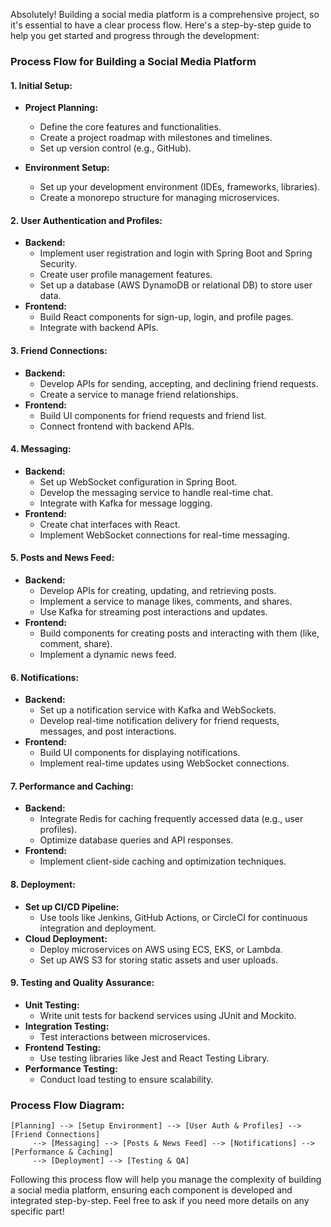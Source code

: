 Absolutely! Building a social media platform is a comprehensive project, so it's essential to have a clear process flow. Here's a step-by-step guide to help you get started and progress through the development:

### **Process Flow for Building a Social Media Platform**

#### **1. Initial Setup:**
- **Project Planning:**
  - Define the core features and functionalities.
  - Create a project roadmap with milestones and timelines.
  - Set up version control (e.g., GitHub).

- **Environment Setup:**
  - Set up your development environment (IDEs, frameworks, libraries).
  - Create a monorepo structure for managing microservices.

#### **2. User Authentication and Profiles:**
- **Backend:**
  - Implement user registration and login with Spring Boot and Spring Security.
  - Create user profile management features.
  - Set up a database (AWS DynamoDB or relational DB) to store user data.
- **Frontend:**
  - Build React components for sign-up, login, and profile pages.
  - Integrate with backend APIs.

#### **3. Friend Connections:**
- **Backend:**
  - Develop APIs for sending, accepting, and declining friend requests.
  - Create a service to manage friend relationships.
- **Frontend:**
  - Build UI components for friend requests and friend list.
  - Connect frontend with backend APIs.

#### **4. Messaging:**
- **Backend:**
  - Set up WebSocket configuration in Spring Boot.
  - Develop the messaging service to handle real-time chat.
  - Integrate with Kafka for message logging.
- **Frontend:**
  - Create chat interfaces with React.
  - Implement WebSocket connections for real-time messaging.

#### **5. Posts and News Feed:**
- **Backend:**
  - Develop APIs for creating, updating, and retrieving posts.
  - Implement a service to manage likes, comments, and shares.
  - Use Kafka for streaming post interactions and updates.
- **Frontend:**
  - Build components for creating posts and interacting with them (like, comment, share).
  - Implement a dynamic news feed.

#### **6. Notifications:**
- **Backend:**
  - Set up a notification service with Kafka and WebSockets.
  - Develop real-time notification delivery for friend requests, messages, and post interactions.
- **Frontend:**
  - Build UI components for displaying notifications.
  - Implement real-time updates using WebSocket connections.

#### **7. Performance and Caching:**
- **Backend:**
  - Integrate Redis for caching frequently accessed data (e.g., user profiles).
  - Optimize database queries and API responses.
- **Frontend:**
  - Implement client-side caching and optimization techniques.

#### **8. Deployment:**
- **Set up CI/CD Pipeline:**
  - Use tools like Jenkins, GitHub Actions, or CircleCI for continuous integration and deployment.
- **Cloud Deployment:**
  - Deploy microservices on AWS using ECS, EKS, or Lambda.
  - Set up AWS S3 for storing static assets and user uploads.

#### **9. Testing and Quality Assurance:**
- **Unit Testing:**
  - Write unit tests for backend services using JUnit and Mockito.
- **Integration Testing:**
  - Test interactions between microservices.
- **Frontend Testing:**
  - Use testing libraries like Jest and React Testing Library.
- **Performance Testing:**
  - Conduct load testing to ensure scalability.

### **Process Flow Diagram:**

```
[Planning] --> [Setup Environment] --> [User Auth & Profiles] --> [Friend Connections]
     --> [Messaging] --> [Posts & News Feed] --> [Notifications] --> [Performance & Caching]
     --> [Deployment] --> [Testing & QA]
```

Following this process flow will help you manage the complexity of building a social media platform, ensuring each component is developed and integrated step-by-step. Feel free to ask if you need more details on any specific part!